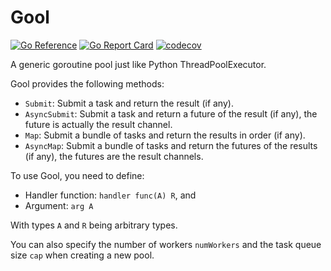 # Gool

[![Go Reference](https://pkg.go.dev/badge/github.com/txaty/gool.svg)](https://pkg.go.dev/github.com/txaty/gool)
[![Go Report Card](https://goreportcard.com/badge/github.com/txaty/gool)](https://goreportcard.com/report/github.com/txaty/gool)
[![codecov](https://codecov.io/gh/txaty/gool/branch/main/graph/badge.svg?token=M02CIBSXFR)](https://codecov.io/gh/txaty/gool)

A generic goroutine pool just like Python ThreadPoolExecutor.

Gool provides the following methods:

- ```Submit```: Submit a task and return the result (if any).
- ```AsyncSubmit```: Submit a task and return a future of the result (if any), the future is actually the result
  channel.
- ```Map```: Submit a bundle of tasks and return the results in order (if any).
- ```AsyncMap```: Submit a bundle of tasks and return the futures of the results (if any), the futures are the result
  channels.

To use Gool, you need to define:

- Handler function: ```handler func(A) R```, and
- Argument: ```arg A```

With types ```A``` and ```R``` being arbitrary types.

You can also specify the number of workers ```numWorkers``` and the task queue size ```cap``` when creating a new pool.
